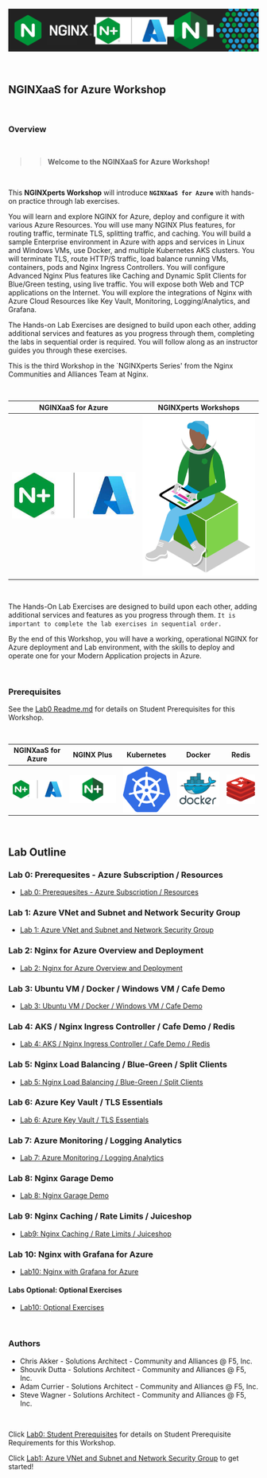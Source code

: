 ![NGINX 4 Azure](media/n4aworkshop-banner.png)

<br/>

## NGINXaaS for Azure Workshop

<br/>

### Overview

<br/>

> ><strong>Welcome to the NGINXaaS for Azure Workshop!</strong>

<br/>

This **NGINXperts Workshop** will introduce **`NGINXaaS for Azure`** with hands-on practice through lab exercises.

You will learn and explore NGINX for Azure, deploy and configure it with various Azure Resources. You will use many NGINX Plus features, for routing traffic, terminate TLS, splitting traffic, and caching.  You will build a sample Enterprise environment in Azure with apps and services in Linux and Windows VMs, use Docker, and multiple Kubernetes AKS clusters.  You will terminate TLS, route HTTP/S traffic, load balance running VMs, containers, pods and Nginx Ingress Controllers.  You will configure Advanced Nginx Plus features like Caching and Dynamic Split Clients for Blue/Green testing, using live traffic.  You will expose both Web and TCP applications on the Internet.  You will explore the integrations of Nginx with Azure Cloud Resources like Key Vault, Monitoring, Logging/Analytics, and Grafana.

The Hands-on Lab Exercises are designed to build upon each other, adding additional services and features as you progress through them, completing the labs in sequential order is required.  You will follow along as an instructor guides you through these exercises.

This is the third Workshop in the `NGINXperts Series' from the Nginx Communities and Alliances Team at Nginx.

<br/>

NGINXaaS for Azure  |  NGINXperts Workshops
:-------------------------:|:-------------------------:
![](media/nginx-azure-icon.png)  |  ![](media/developer-seated.svg)

<br/>

The Hands-On Lab Exercises are designed to build upon each other, adding additional services and features as you progress through them.  `It is important to complete the lab exercises in sequential order.`

By the end of this Workshop, you will have a working, operational NGINX for Azure deployment and Lab environment, with the skills to deploy and operate one for your Modern Application projects in Azure.

<br/>

### Prerequisites

See the [Lab0 Readme.md](lab0/readme.md) for details on Student Prerequisites for this Workshop.

</br>

NGINXaaS for Azure  |  NGINX Plus  |  Kubernetes | Docker | Redis
:-------------------------:|:-------------------------:|:-------------------------:|:-------------------------:|:-------------------------:
![](media/nginx-azure-icon.png)  |  ![](media/nginx-plus-icon.png)   |  ![](media/kubernetes-icon.png) |  ![](media/docker-icon.png) |  ![](media/redis-icon.png)

<br/>

## Lab Outline

### Lab 0: Prerequesites - Azure Subscription / Resources
- [Lab 0: Prerequesites - Azure Subscription / Resources](lab0/Readme.md)

### Lab 1: Azure VNet and Subnet and Network Security Group
- [Lab 1: Azure VNet and Subnet and Network Security Group](lab1/Readme.md)

### Lab 2: Nginx for Azure Overview and Deployment
- [Lab 2: Nginx for Azure Overview and Deployment](lab2/Readme.md)

### Lab 3: Ubuntu VM / Docker / Windows VM / Cafe Demo  
- [Lab 3: Ubuntu VM / Docker / Windows VM / Cafe Demo](lab3/Readme.md)

### Lab 4: AKS / Nginx Ingress Controller / Cafe Demo / Redis
- [Lab 4: AKS / Nginx Ingress Controller / Cafe Demo / Redis](lab4/Readme.md)

### Lab 5: Nginx Load Balancing / Blue-Green / Split Clients
- [Lab 5: Nginx Load Balancing / Blue-Green / Split Clients](lab5/Readme.md)

### Lab 6: Azure Key Vault / TLS Essentials
- [Lab 6: Azure Key Vault / TLS Essentials](lab6/Readme.md)

### Lab 7: Azure Monitoring / Logging Analytics
- [Lab 7: Azure Monitoring / Logging Analytics](lab7/Readme.md)

### Lab 8: Nginx Garage Demo
- [Lab 8: Nginx Garage Demo](lab8/Readme.md)

### Lab 9: Nginx Caching / Rate Limits / Juiceshop
- [Lab9: Nginx Caching / Rate Limits / Juiceshop](lab9/Readme.md)

### Lab 10: Nginx with Grafana for Azure
- [Lab10: Nginx with Grafana for Azure](lab10/Readme.md)

#### Labs Optional: Optional Exercises
- [Lab10: Optional Exercises](labs-optional/Readme.md)

<br/>

### Authors

- Chris Akker - Solutions Architect - Community and Alliances @ F5, Inc.
- Shouvik Dutta - Solutions Architect - Community and Alliances @ F5, Inc.
- Adam Currier - Solutions Architect - Community and Alliances @ F5, Inc.
- Steve Wagner - Solutions Architect - Community and Alliances @ F5, Inc.

<br/>

Click [Lab0: Student Prerequisites](lab0/readme.md) for details on Student Prerequisite Requirements for this Workshop.

Click [Lab1: Azure VNet and Subnet and Network Security Group](lab1/readme.md) to get started! 

